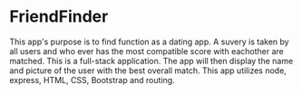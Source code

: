 # FriendFinder

This app's purpose is to find function as a dating app. A suvery is taken by all users and who ever has the most compatible score with eachother are matched. This is a full-stack application. The app will then display the name and picture of the user with the best overall match. This app utilizes node, express, HTML, CSS, Bootstrap and routing. 